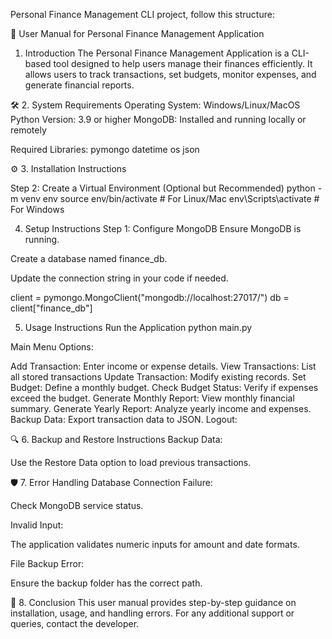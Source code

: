 Personal Finance Management CLI project, follow this structure:

📘 User Manual for Personal Finance Management Application
1. Introduction
The Personal Finance Management Application is a CLI-based tool designed to help users manage their finances efficiently. It allows users to track transactions, set budgets, monitor expenses, and generate financial reports.

🛠️ 2. System Requirements
Operating System: Windows/Linux/MacOS
Python Version: 3.9 or higher
MongoDB: Installed and running locally or remotely

Required Libraries:
pymongo
datetime
os
json

⚙️ 3. Installation Instructions

Step 2: Create a Virtual Environment (Optional but Recommended)
python -m venv env
source env/bin/activate    # For Linux/Mac
env\Scripts\activate       # For Windows

4. Setup Instructions
Step 1: Configure MongoDB
Ensure MongoDB is running.

Create a database named finance_db.

Update the connection string in your code if needed.

client = pymongo.MongoClient("mongodb://localhost:27017/")
db = client["finance_db"]

5. Usage Instructions
Run the Application
python main.py

Main Menu Options:

Add Transaction:
Enter income or expense details.
View Transactions:
List all stored transactions
Update Transaction:
Modify existing records.
Set Budget:
Define a monthly budget.
Check Budget Status:
Verify if expenses exceed the budget.
Generate Monthly Report:
View monthly financial summary.
Generate Yearly Report:
Analyze yearly income and expenses.
Backup Data:
    Export transaction data to JSON.
Logout:


🔍 6. Backup and Restore Instructions
Backup Data:


Use the Restore Data option to load previous transactions.

🛡️ 7. Error Handling
Database Connection Failure:

Check MongoDB service status.

Invalid Input:

The application validates numeric inputs for amount and date formats.

File Backup Error:

Ensure the backup folder has the correct path.

🏁 8. Conclusion
This user manual provides step-by-step guidance on installation, usage, and handling errors. For any additional support or queries, contact the developer.
